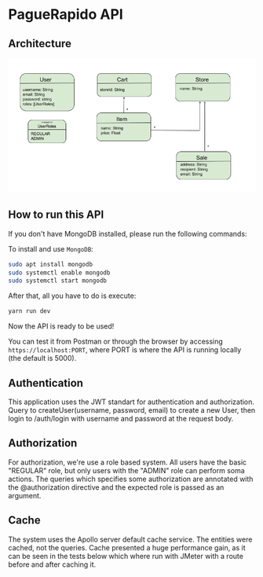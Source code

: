 # PagueRapido API

## Architecture
![Architecture](https://raw.githubusercontent.com/paguerapido/paguerapido-api/readme/architecture.png)

## How to run this API

If you don't have MongoDB installed, please run the following commands:

To install and use `MongoDB`:


```bash
sudo apt install mongodb
sudo systemctl enable mongodb
sudo systemctl start mongodb
```


After that, all you have to do is execute:


```bash
yarn run dev
```

Now the API is ready to be used!

You can test it from Postman or through the browser by accessing `https://localhost:PORT`, where PORT is where the API is running locally (the default is 5000).


## Authentication

This application uses the JWT standart for authentication and authorization.
Query to createUser(username, password, email) to create a new User, then login to /auth/login
with username and password at the request body.

## Authorization
For authorization, we're use a role based system. All users have the basic "REGULAR" role, but only users with the "ADMIN" role can perform soma actions. The queries which specifies some authorization are annotated with the @authorization directive and the expected role is passed as an argument.

## Cache
The system uses the Apollo server default cache service. The entities were cached, not the queries. Cache presented a huge performance gain, as it can be seen in the tests below which where run with JMeter with a route before and after caching it.
